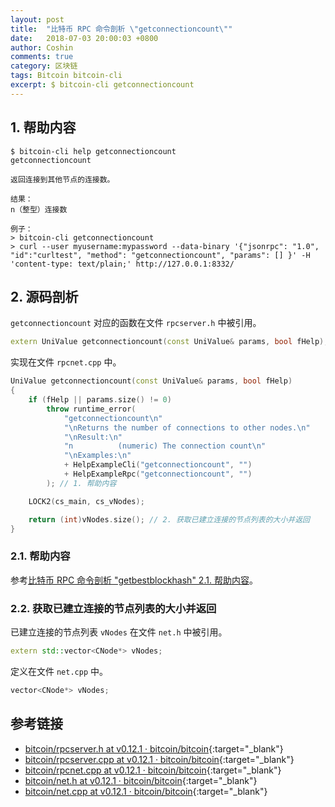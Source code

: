 ```yaml
---
layout: post
title:  "比特币 RPC 命令剖析 \"getconnectioncount\""
date:   2018-07-03 20:00:03 +0800
author: Coshin
comments: true
category: 区块链
tags: Bitcoin bitcoin-cli
excerpt: $ bitcoin-cli getconnectioncount
---
```

## 1. 帮助内容

```shell
$ bitcoin-cli help getconnectioncount
getconnectioncount

返回连接到其他节点的连接数。

结果：
n（整型）连接数

例子：
> bitcoin-cli getconnectioncount
> curl --user myusername:mypassword --data-binary '{"jsonrpc": "1.0", "id":"curltest", "method": "getconnectioncount", "params": [] }' -H 'content-type: text/plain;' http://127.0.0.1:8332/
```

## 2. 源码剖析

`getconnectioncount` 对应的函数在文件 `rpcserver.h` 中被引用。

```cpp
extern UniValue getconnectioncount(const UniValue& params, bool fHelp);
```

实现在文件 `rpcnet.cpp` 中。

```cpp
UniValue getconnectioncount(const UniValue& params, bool fHelp)
{
    if (fHelp || params.size() != 0)
        throw runtime_error(
            "getconnectioncount\n"
            "\nReturns the number of connections to other nodes.\n"
            "\nResult:\n"
            "n          (numeric) The connection count\n"
            "\nExamples:\n"
            + HelpExampleCli("getconnectioncount", "")
            + HelpExampleRpc("getconnectioncount", "")
        ); // 1. 帮助内容

    LOCK2(cs_main, cs_vNodes);

    return (int)vNodes.size(); // 2. 获取已建立连接的节点列表的大小并返回
}
```

### 2.1. 帮助内容

参考[比特币 RPC 命令剖析 "getbestblockhash" 2.1. 帮助内容](/blog/2018/05/bitcoin-rpc-command-getbestblockhash.html#21-帮助内容)。

### 2.2. 获取已建立连接的节点列表的大小并返回

已建立连接的节点列表 `vNodes` 在文件 `net.h` 中被引用。

```cpp
extern std::vector<CNode*> vNodes;
```

定义在文件 `net.cpp` 中。

```cpp
vector<CNode*> vNodes;
```

## 参考链接

* [bitcoin/rpcserver.h at v0.12.1 · bitcoin/bitcoin](https://github.com/bitcoin/bitcoin/blob/v0.12.1/src/rpcserver.h){:target="_blank"}
* [bitcoin/rpcserver.cpp at v0.12.1 · bitcoin/bitcoin](https://github.com/bitcoin/bitcoin/blob/v0.12.1/src/rpcserver.cpp){:target="_blank"}
* [bitcoin/rpcnet.cpp at v0.12.1 · bitcoin/bitcoin](https://github.com/bitcoin/bitcoin/blob/v0.12.1/src/rpcnet.cpp){:target="_blank"}
* [bitcoin/net.h at v0.12.1 · bitcoin/bitcoin](https://github.com/bitcoin/bitcoin/blob/v0.12.1/src/net.h){:target="_blank"}
* [bitcoin/net.cpp at v0.12.1 · bitcoin/bitcoin](https://github.com/bitcoin/bitcoin/blob/v0.12.1/src/net.cpp){:target="_blank"}
